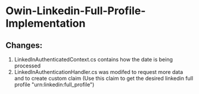Owin-Linkedin-Full-Profile-Implementation
=========================================
## Changes:

1. LinkedInAuthenticatedContext.cs contains how the date is being processed
2. LinkedInAuthenticationHandler.cs was modifed to request more data and to create custom claim (Use this claim to get the desired linkedin full profile "urn:linkedin:full_profile")